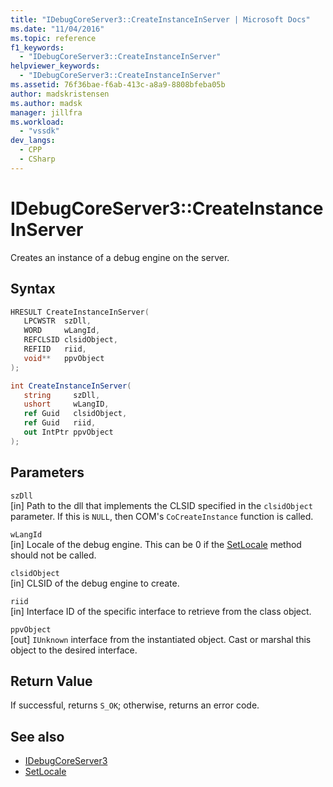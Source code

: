 ```yaml
---
title: "IDebugCoreServer3::CreateInstanceInServer | Microsoft Docs"
ms.date: "11/04/2016"
ms.topic: reference
f1_keywords:
  - "IDebugCoreServer3::CreateInstanceInServer"
helpviewer_keywords:
  - "IDebugCoreServer3::CreateInstanceInServer"
ms.assetid: 76f36bae-f6ab-413c-a8a9-8808bfeba05b
author: madskristensen
ms.author: madsk
manager: jillfra
ms.workload:
  - "vssdk"
dev_langs:
  - CPP
  - CSharp
---
```

# IDebugCoreServer3::CreateInstanceInServer
Creates an instance of a debug engine on the server.

## Syntax

```cpp
HRESULT CreateInstanceInServer(
   LPCWSTR  szDll,
   WORD     wLangId,
   REFCLSID clsidObject,
   REFIID   riid,
   void**   ppvObject
);
```

```csharp
int CreateInstanceInServer(
   string     szDll,
   ushort     wLangID,
   ref Guid   clsidObject,
   ref Guid   riid,
   out IntPtr ppvObject
);
```

## Parameters
`szDll`\
[in] Path to the dll that implements the CLSID specified in the `clsidObject` parameter. If this is `NULL`, then COM's `CoCreateInstance` function is called.

`wLangId`\
[in] Locale of the debug engine. This can be 0 if the [SetLocale](../../../extensibility/debugger/reference/idebugengine2-setlocale.md) method should not be called.

`clsidObject`\
[in] CLSID of the debug engine to create.

`riid`\
[in] Interface ID of the specific interface to retrieve from the class object.

`ppvObject`\
[out] `IUnknown` interface from the instantiated object. Cast or marshal this object to the desired interface.

## Return Value
 If successful, returns `S_OK`; otherwise, returns an error code.

## See also
- [IDebugCoreServer3](../../../extensibility/debugger/reference/idebugcoreserver3.md)
- [SetLocale](../../../extensibility/debugger/reference/idebugengine2-setlocale.md)